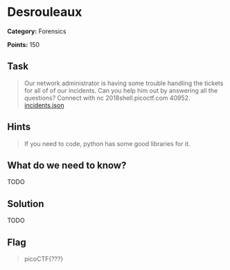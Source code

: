 # Desrouleaux

**Category:** Forensics

**Points:** 150

## Task

> Our network administrator is having some trouble handling the tickets for all of of our incidents. Can you help him out by answering all the questions? Connect with nc 2018shell.picoctf.com 40952. [incidents.json](Files/incidents.json) 

## Hints

> If you need to code, python has some good libraries for it.


## What do we need to know?

TODO

## Solution

TODO

## Flag

> picoCTF{???}

 